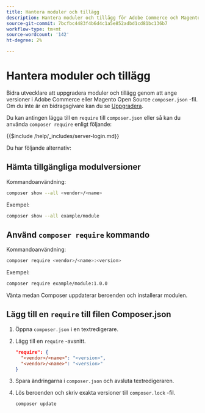 ```yaml
---
title: Hantera moduler och tillägg
description: Hantera moduler och tillägg för Adobe Commerce och Magento Open Source med kommandoradsgränssnittet och Composer-pakethanteraren.
source-git-commit: 7bcfbc4483f4b6d4c1a5e852adbd1cd81bc136b7
workflow-type: tm+mt
source-wordcount: '142'
ht-degree: 2%

---
```



# Hantera moduler och tillägg

Bidra utvecklare att uppgradera moduler och tillägg genom att ange versioner i Adobe Commerce eller Magento Open Source `composer.json` -fil. Om du inte är en bidragsgivare kan du se [Uppgradera](../implementation/perform-upgrade.md).

Du kan antingen lägga till en `require` till `composer.json` eller så kan du använda `composer require` enligt följande:

{{$include /help/_includes/server-login.md}}

Du har följande alternativ:

## Hämta tillgängliga modulversioner

Kommandoanvändning:

```bash
composer show --all <vendor>/<name>
```

Exempel:

```bash
composer show --all example/module
```

## Använd `composer require` kommando

Kommandoanvändning:

```bash
composer require <vendor>/<name>:<version>
```

Exempel:

```bash
composer require example/module:1.0.0
```

Vänta medan Composer uppdaterar beroenden och installerar modulen.

## Lägg till en `require` till filen Composer.json

1. Öppna `composer.json` i en textredigerare.

1. Lägg till en `require` -avsnitt.

   ```json
   "require": {
     "<vendor>/<name>": "<version>",
     "<vendor>/<name>": "<version>"
   }
   ```

1. Spara ändringarna i `composer.json` och avsluta textredigeraren.

1. Lös beroenden och skriv exakta versioner till `composer.lock` -fil.

   ```bash
   composer update
   ```
